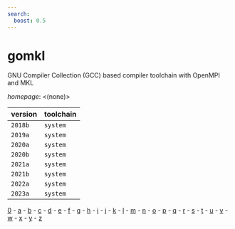 ```yaml
---
search:
  boost: 0.5
---
```

# gomkl

GNU Compiler Collection (GCC) based compiler toolchain with OpenMPI and MKL

*homepage*: <(none)>

version | toolchain
--------|----------
``2018b`` | ``system``
``2019a`` | ``system``
``2020a`` | ``system``
``2020b`` | ``system``
``2021a`` | ``system``
``2021b`` | ``system``
``2022a`` | ``system``
``2023a`` | ``system``

[0](../0/index.md) - [a](../a/index.md) - [b](../b/index.md) - [c](../c/index.md) - [d](../d/index.md) - [e](../e/index.md) - [f](../f/index.md) - [g](../g/index.md) - [h](../h/index.md) - [i](../i/index.md) - [j](../j/index.md) - [k](../k/index.md) - [l](../l/index.md) - [m](../m/index.md) - [n](../n/index.md) - [o](../o/index.md) - [p](../p/index.md) - [q](../q/index.md) - [r](../r/index.md) - [s](../s/index.md) - [t](../t/index.md) - [u](../u/index.md) - [v](../v/index.md) - [w](../w/index.md) - [x](../x/index.md) - [y](../y/index.md) - [z](../z/index.md)

